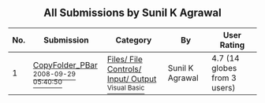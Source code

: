 ﻿<div align="center">

## All Submissions by Sunil K Agrawal

</div>

No.  | Submission | Category | By   | User Rating
---- | ---------- | -------- | ---- | -----------
1 | [CopyFolder\_PBar<br /><sup>2008-09-29 05:40:50</sup>](https://github.com/Planet-Source-Code/sunil-k-agrawal-copyfolder-pbar__1-71156) | [Files/ File Controls/ Input/ Output<br /><sup>Visual Basic</sup>](../ByCategory/files-file-controls-input-output__1-3.md) | Sunil K Agrawal | 4.7 (14 globes from 3 users)
